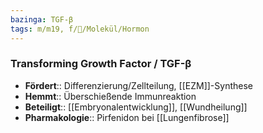```yaml
---
bazinga: TGF-β
tags: m/m19, f/🧪/Molekül/Hormon
---
```

### Transforming Growth Factor / TGF-β
- **Fördert**:: Differenzierung/Zellteilung, [[EZM]]-Synthese
- **Hemmt**:: Überschießende Immunreaktion
- **Beteiligt**:: [[Embryonalentwicklung]], [[Wundheilung]]
- **Pharmakologie**:: Pirfenidon bei [[Lungenfibrose]]